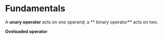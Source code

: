 # Fundamentals

A **unary operator** acts on one operand; a ** binary operator** acts on two.

**Oveloaded operator** 

